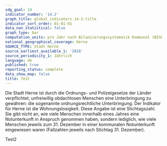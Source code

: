 ```yaml
---
sdg_goal: 14
indicator_number: '14.2'
graph_title: global_indicators.14-2-title
indicator_sort_order: 01-01-01
data_non_statistical: false
graph_type: bar
computation_units: pro Jahr nach Bilanzierungssystematik Kommunal (BISKO) (in 1.000 Tonnen)
national_geographical_coverage: Herne
SOURCE_TYPE: Stadt Herne
source_earliest_available_1: '2018'
source_periodicity_1: Jährlich
language: de
published: true
reporting_status: complete
data_show_map: false
title: Test
---
```

Die Stadt Herne ist durch die Ordnungs- und Polizeigesetze der Länder verpflichtet, unfreiwillig obdachlosen Menschen eine Unterbringung zu gewähren: die sogenannte ordnungsrechtliche Unterbringung. Der Indikator für Herne ist die Wohnungslosigkeit. Diese Angabe ist eine Stichtagszahl. Sie gibt nicht an, wie viele Menschen innerhalb eines Jahres eine Notunterkunft in Anspruch genommen haben, sondern lediglich, wie viele Menschen jeweils zum 31. Dezember in einer kommunalen Notunterkunft eingewiesen waren (Fallzahlen jeweils nach Stichtag 31. Dezember). <br>

Test2
